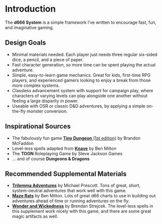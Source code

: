 # Introduction
The **d666 System** is a simple framework I’ve written to encourage fast, fun, and imaginative gaming.

## Design Goals
- Minimal materials needed. Each player just needs three regular six-sided dice, a pencil, and a piece of paper.
- Fast character generation, so more time can be spent playing the actual adventure.
- Simple, easy-to-learn game mechanics. Great for kids, first-time RPG players, and experienced gamers looking to enjoy a break from those more complex systems.
- Classless advancement system with support for campaign play, where characters of varying levels can play alongside one another without feeling a large disparity in power.
- Useable with OSR or classic D&D adventures, by applying a simple on-the-fly monster conversion.

## Inspirational Sources
- The fabulously fun game [**Tiny Dungeon** (1st edition)](https://www.drivethrurpg.com/product/144545/Tiny-Dungeon-Print-and-Play-Bundle) by Brandon McFaddon
- Level-less spells adapted from [**Knave**](https://www.drivethrurpg.com/product/250888/Knave) by Ben Milton
- The **TOON** Roleplaying Game by Steve Jackson Games
- ... and of course **Dungeons & Dragons**

## Recommended Supplemental Materials
- [**Trilemma Adventures**](http://blog.trilemma.com/search/label/adventure) by Michael Prescott. Tons of great, short, system-neutral adventures that work well with this game.
- [**Maze Rats**](https://www.drivethrurpg.com/product/197158/Maze-Rats) by Ben Milton. Lots of great d66 charts to use in building out adventures ahead of time or running adventures on the fly.
- [**Wonder and Wickedness**](https://www.drivethrurpg.com/product/145647/Wonder--Wickedness) by Brendan Strejcek. The level-less spells in this supplement work nicely with this game, and there are some great magic artifacts as well.
